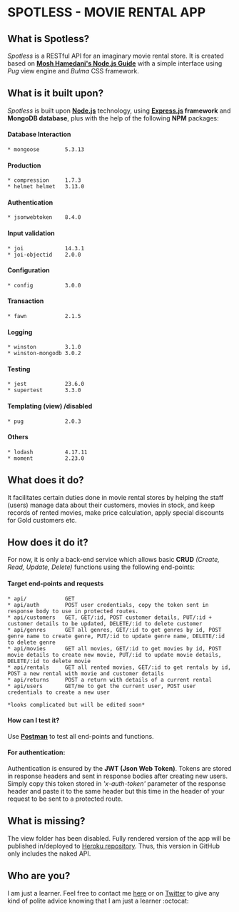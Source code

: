 # SPOTLESS - MOVIE RENTAL APP
## What is Spotless?
  *Spotless* is a RESTful API for an imaginary movie rental store. It is created based on __[Mosh Hamedani's Node.js Guide](https://www.udemy.com/nodejs-master-class/)__ with a simple interface using *Pug* view engine and *Bulma* CSS framework.
## What is it built upon?
  *Spotless* is built upon __[Node.js](https://nodejs.org/en/)__ technology, using __[Express.js](express.js) framework__ and __MongoDB database__, plus with the help of the following __NPM__ packages:
  #### Database Interaction
    * mongoose        5.3.13
  #### Production
    * compression     1.7.3
    * helmet helmet   3.13.0
  #### Authentication
    * jsonwebtoken    8.4.0
  #### Input validation
    * joi             14.3.1
    * joi-objectid    2.0.0
  #### Configuration
    * config          3.0.0
  #### Transaction
    * fawn            2.1.5
  #### Logging
    * winston         3.1.0
    * winston-mongodb 3.0.2
  #### Testing
    * jest            23.6.0
    * supertest       3.3.0
  #### Templating (view) /disabled
    * pug             2.0.3
  #### Others
    * lodash          4.17.11
    * moment          2.23.0
## What does it do?
  It facilitates certain duties done in movie rental stores by helping the staff (users) manage data about their customers, movies in stock, and keep records of rented movies, make price calculation, apply special discounts for Gold customers etc.
## How does it do it?
  For now, it is only a back-end service which allows basic __CRUD__ *(Create, Read, Update, Delete)* functions using the following end-points:
#### Target end-points and requests
    * api/            GET
    * api/auth        POST user credentials, copy the token sent in response body to use in protected routes.
    * api/customers   GET, GET/:id, POST customer details, PUT/:id + customer details to be updated, DELETE/:id to delete customer
    * api/genres      GET all genres, GET/:id to get genres by id, POST genre name to create genre, PUT/:id to update genre name, DELETE/:id to delete genre 
    * api/movies      GET all movies, GET/:id to get movies by id, POST movie details to create new movie, PUT/:id to update movie details, DELETE/:id to delete movie
    * api/rentals     GET all rented movies, GET/:id to get rentals by id, POST a new rental with movie and customer details
    * api/returns     POST a return with details of a current rental
    * api/users       GET/me to get the current user, POST user credentials to create a new user
    
    *looks complicated but will be edited soon*
#### How can I test it?
  Use [__Postman__](https://www.getpostman.com/) to test all end-points and functions.
  #### For authentication:
  Authentication is ensured by the __JWT (Json Web Token)__. Tokens are stored in response headers and sent in response bodies after creating new users. Simply copy this token stored in *'x-auth-token'* parameter of the response header and paste it to the same header but this time in the header of your request to be sent to a protected route.
## What is missing?
  The view folder has been disabled. Fully rendered version of the app will be published in/deployed to [Heroku repository](https://spotless-rental.herokuapp.com/). Thus, this version in GitHub only includes the naked API.
## Who are you?
  I am just a learner. Feel free to contact me [here](mustafa.kursun@yandex.com) or on [Twitter](https://twitter.com/KursunMedust) to give any kind of polite advice knowing that I am just a learner :octocat: